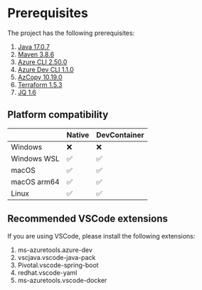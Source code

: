 # Prerequisites

The project has the following prerequisites:

1. [Java 17.0.7](https://learn.microsoft.com//java/openjdk/download)
1. [Maven 3.8.6](https://maven.apache.org/download.cgi)
1. [Azure CLI 2.50.0](https://learn.microsoft.com/cli/azure/install-azure-cli-macos)
1. [Azure Dev CLI 1.1.0](https://learn.microsoft.com/azure/developer/azure-developer-cli/install-azd)
1. [AzCopy 10.19.0](https://learn.microsoft.com/azure/storage/common/storage-use-azcopy-v10)
1. [Terraform 1.5.3](https://developer.hashicorp.com/terraform/downloads)
1. [JQ 1.6](https://jqlang.github.io/jq/download/)

## Platform compatibility

|             |  Native   | DevContainer |
|-------------|-----------|--------------|
| Windows     |    ❌     |      ❌      |
| Windows WSL |    ✅     |      ✅      |
| macOS       |    ✅     |      ✅      |
| macOS arm64 |    ✅     |      ✅      |
| Linux       |    ✅     |      ✅      |

## Recommended VSCode extensions

If you are using VSCode, please install the following extensions:

1. ms-azuretools.azure-dev
1. vscjava.vscode-java-pack
1. Pivotal.vscode-spring-boot
1. redhat.vscode-yaml
1. ms-azuretools.vscode-docker
